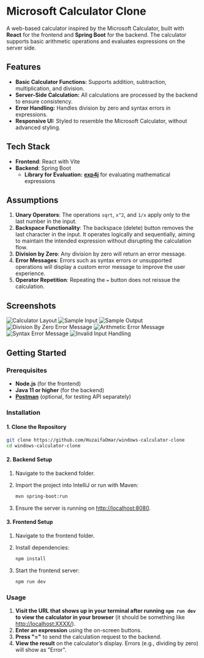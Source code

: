 # Microsoft Calculator Clone

A web-based calculator inspired by the Microsoft Calculator, built with **React** for the frontend and **Spring Boot** for the backend. The calculator supports basic arithmetic operations and evaluates expressions on the server side.

## Features

- **Basic Calculator Functions:** Supports addition, subtraction, multiplication, and division.
- **Server-Side Calculation:** All calculations are processed by the backend to ensure consistency.
- **Error Handling:** Handles division by zero and syntax errors in expressions.
- **Responsive UI:** Styled to resemble the Microsoft Calculator, without advanced styling.

## Tech Stack

- **Frontend**: React with Vite
- **Backend**: Spring Boot
  - **Library for Evaluation:** [**exp4j**](https://www.objecthunter.net/exp4j/) for evaluating mathematical expressions

## Assumptions

1. **Unary Operators**: The operations `sqrt`, `x^2`, and `1/x` apply only to the last number in the input.
2. **Backspace Functionality**: The backspace (delete) button removes the last character in the input. It operates logically and sequentially, aiming to maintain the intended expression without disrupting the calculation flow.
3. **Division by Zero**: Any division by zero will return an error message.
4. **Error Messages**: Errors such as syntax errors or unsupported operations will display a custom error message to improve the user experience.
5. **Operator Repetition**: Repeating the `=` button does not reissue the calculation.

## Screenshots

![Calculator Layout](./readme-images/calculator-layout.png)
![Sample Input](./readme-images/sample-input.png)
![Sample Output](./readme-images/sample-result.png)
![Division By Zero Error Message](./readme-images/division-by-zero-error-message.png)
![Arithmetic Error Message](./readme-images/arithmetic-error-message.png)
![Syntax Error Message](./readme-images/syntax-error-message.png)
![Invalid Input Handling](./readme-images/invalid-input-handling.png)

## Getting Started

### Prerequisites

- **Node.js** (for the frontend)
- **Java 11 or higher** (for the backend)
- [**Postman**](https://www.postman.com/) (optional, for testing API separately)

### Installation

#### 1. Clone the Repository

```bash
git clone https://github.com/HuzaifaOmar/windows-calculator-clone
cd windows-calculator-clone
```

#### 2. Backend Setup

1. Navigate to the backend folder.
2. Import the project into IntelliJ or run with Maven:

    ```bash
    mvn spring-boot:run
    ```

3. Ensure the server is running on <http://localhost:8080>.

#### 3. Frontend Setup

1. Navigate to the frontend folder.
2. Install dependencies:

    ```bash
    npm install
    ```

3. Start the frontend server:

    ```bash
    npm run dev
    ```

### Usage

1. **Visit the URL that shows up in your terminal after running `npm run dev` to view the calculator in your browser** (it should be something like <http://localhost:XXXX/>).
2. **Enter an expression** using the on-screen buttons.
3. **Press "="** to send the calculation request to the backend.
4. **View the result** on the calculator’s display. Errors (e.g., dividing by zero) will show as "Error".
